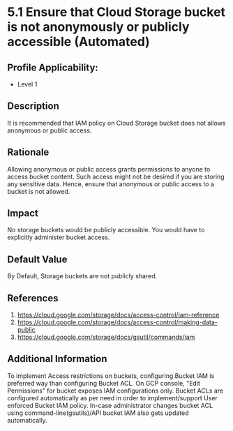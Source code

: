 # 5.1 Ensure that Cloud Storage bucket is not anonymously or publicly accessible (Automated)

## Profile Applicability:

- Level 1

## Description

It is recommended that IAM policy on Cloud Storage bucket does not allows anonymous or public access.

## Rationale

Allowing anonymous or public access grants permissions to anyone to access bucket content. Such access might not be desired if you are storing any sensitive data. Hence, ensure that anonymous or public access to a bucket is not allowed.

## Impact

No storage buckets would be publicly accessible. You would have to explicitly administer bucket access.

## Default Value

By Default, Storage buckets are not publicly shared.

## References

1. https://cloud.google.com/storage/docs/access-control/iam-reference
2. https://cloud.google.com/storage/docs/access-control/making-data-public
3. https://cloud.google.com/storage/docs/gsutil/commands/iam

## Additional Information

To implement Access restrictions on buckets, configuring Bucket IAM is preferred way than configuring Bucket ACL. On GCP console, "Edit Permissions" for bucket exposes IAM configurations only. Bucket ACLs are configured automatically as per need in order to implement/support User enforced Bucket IAM policy. In-case administrator changes bucket ACL using command-line(gsutils)/API bucket IAM also gets updated automatically.